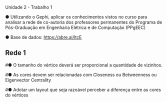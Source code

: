 Unidade 2 - Trabalho 1

● Utilizando o Gephi, aplicar os conhecimentos vistos no curso para analisar a rede de co-autoria dos professores permanentes do Programa de Pós-Graduação em Engenharia Elétrica e de Computação (PPgEEC)

● Base de dados: https://abre.ai/ltcE

## Rede 1
#● O tamanho do vértice deverá ser proporcional a quantidade de vizinhos.

#● As cores devem ser relacionadas com Closeness ou Betweenness ou Eigenvector Centrality

#● Adotar um layout que seja razoável perceber a diferença entre as cores do vértices
